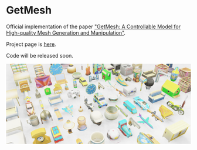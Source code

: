 # GetMesh

Official implementation of the paper ["GetMesh: A Controllable Model for High-quality Mesh Generation and Manipulation"](https://arxiv.org/abs/2403.11990).

Project page is [here](https://getmesh.github.io/).

Code will be released soon.

![teaser](figures/teaser.png)